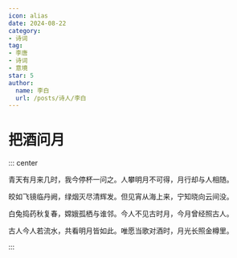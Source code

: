 ```yaml
---
icon: alias
date: 2024-08-22
category:
- 诗词
tag:
- 李唐
- 诗词
- 意境
star: 5
author:
  name: 李白
  url: /posts/诗人/李白
---
```


# 把酒问月

<!-- more -->


::: center 

青天有月来几时，我今停杯一问之。人攀明月不可得，月行却与人相随。

皎如飞镜临丹阙，绿烟灭尽清辉发。但见宵从海上来，宁知晓向云间没。

白兔捣药秋复春，嫦娥孤栖与谁邻。今人不见古时月，今月曾经照古人。

古人今人若流水，共看明月皆如此。唯愿当歌对酒时，月光长照金樽里。

:::